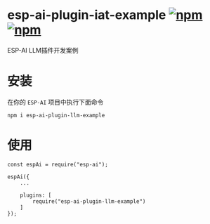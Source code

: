# esp-ai-plugin-iat-example [![npm](https://img.shields.io/npm/v/esp-ai-plugin-llm-example.svg)](https://www.npmjs.com/package/esp-ai-plugin-llm-example) [![npm](https://img.shields.io/npm/dm/esp-ai-plugin-llm-example.svg?style=flat)](https://www.npmjs.com/package/esp-ai-plugin-llm-example)

ESP-AI LLM插件开发案例

# 安装
在你的 `ESP-AI` 项目中执行下面命令
```
npm i esp-ai-plugin-llm-example
```

# 使用 
```
const espAi = require("esp-ai"); 

espAi({
    ... 

    plugins: [ 
        require("esp-ai-plugin-llm-example")
    ]
});
```
 